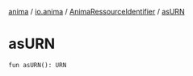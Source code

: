 [anima](../../index.md) / [io.anima](../index.md) / [AnimaRessourceIdentifier](index.md) / [asURN](./as-u-r-n.md)

# asURN

`fun asURN(): URN`
